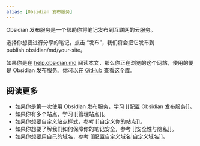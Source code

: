 ```yaml
---
alias: [Obsidian 发布服务]
---
```


Obsidian 发布服务是一个帮助你将笔记发布到互联网的云服务。

选择你想要进行分享的笔记，点击 “发布”，我们将会把它发布到 publish.obsidian/md/your-site。

如果你是在 [help.obsidian.md](https://help.obsidian.md) 阅读本文，那么你正在浏览的这个网站，使用的便是 Obsidian 发布服务。你可以在 [GitHub](https://github.com/obsidianmd/obsidian-docs) 查看这个库。

## 阅读更多

- 如果你是第一次使用 Obsidian 发布服务，学习 [[配置 Obsidian 发布服务]]。
- 如果你有多个站点，学习 [[管理站点]]。
- 如果你想要自定义站点样式，参考 [[自定义你的站点]]。
- 如果你想要了解我们如何保障你的笔记安全，参考 [[安全性与隐私]]。
- 如果你想要用自己的域名，参考 [[配置自定义域名|自定义域名]]。